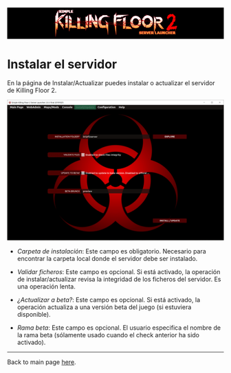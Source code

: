 ![Logo](../images/kf2banner.png)

# Instalar el servidor

En la página de Instalar/Actualizar puedes instalar o actualizar el servidor de Killing Floor 2.

![Launcher screenshot](../images/screenshot03.png)

* _Carpeta de instalación_: Este campo es obligatorio. Necesario para encontrar la carpeta local donde el servidor debe ser instalado.

* _Validar ficheros_: Este campo es opcional. Si está activado, la operación de instalar/actualizar revisa la integridad de los ficheros del servidor. Es una operación lenta.

* _¿Actualizar a beta?_: Este campo es opcional. Si está activado, la operación actualiza a una versión beta del juego (si estuviera disponible).

* _Rama beta_: Este campo es opcional. El usuario especifica el nombre de la rama beta (sólamente usado cuando el check anterior ha sido activado).

---
Back to main page [here](../../LEEME.md).